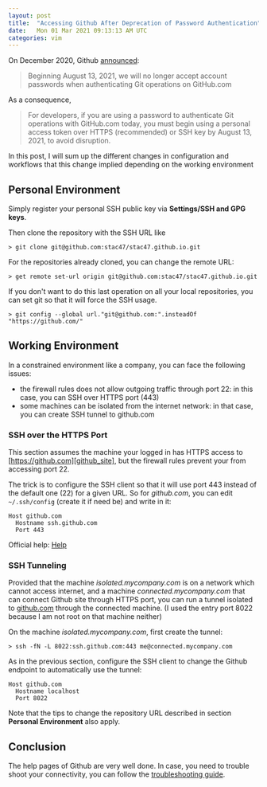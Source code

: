 ```yaml
---
layout: post
title:  "Accessing Github After Deprecation of Password Authentication"
date:   Mon 01 Mar 2021 09:13:13 AM UTC
categories: vim
---
```


On December 2020, Github [announced][github_announce]:
> Beginning August 13, 2021, we will no longer accept account passwords when
> authenticating Git operations on GitHub.com

As a consequence,
> For developers, if you are using a password to authenticate Git operations
> with GitHub.com today, you must begin using a personal access token over HTTPS
> (recommended) or SSH key by August 13, 2021, to avoid disruption.

In this post, I will sum up the different changes in configuration and
workflows that this change implied depending on the working environment

## Personal Environment

Simply register your personal SSH public key via __Settings/SSH and GPG keys__.

Then clone the repository with the SSH URL like 
```
> git clone git@github.com:stac47/stac47.github.io.git
```

For the repositories already cloned, you can change the remote URL:
```
> get remote set-url origin git@github.com:stac47/stac47.github.io.git
```

If you don't want to do this last operation on all your local repositories, you
can set git so that it will force the SSH usage.
```
> git config --global url."git@github.com:".insteadOf "https://github.com/"
```

## Working Environment

In a constrained environment like a company, you can face the following issues:
- the firewall rules does not allow outgoing traffic through port 22: in this
  case, you can SSH over HTTPS port (443)
- some machines can be isolated from the internet network: in that case, you
  can create SSH tunnel to github.com

### SSH over the HTTPS Port

This section assumes the machine your logged in has HTTPS access to
[https://github.com][github_site], but the firewall rules prevent your from
accessing port 22.

The trick is to configure the SSH client so that it will use port 443 instead
of the default one (22) for a given URL. So for _github.com_, you can edit
`~/.ssh/config` (create it if need be) and write in it:
```
Host github.com
  Hostname ssh.github.com
  Port 443
```
Official help: [Help][github_ssh_over_https_port]

### SSH Tunneling

Provided that the machine _isolated.mycompany.com_ is on a network which
cannot access internet, and a machine _connected.mycompany.com_ that can
connect Github site through HTTPS port, you can run a tunnel isolated to
[github.com][github_site] through the connected machine. (I used the
entry port 8022 because I am not root on that machine neither)

On the machine _isolated.mycompany.com_, first create the tunnel:
```
> ssh -fN -L 8022:ssh.github.com:443 me@connected.mycompany.com
```

As in the previous section, configure the SSH client to change the Github
endpoint to automatically use the tunnel:
```
Host github.com
  Hostname localhost
  Port 8022
```

Note that the tips to change the repository URL described in section
__Personal Environment__ also apply.

## Conclusion

The help pages of Github are very well done. In case, you need to trouble shoot
your connectivity, you can follow the [troubleshooting
guide][github_troubleshooting].

[github_site]: https://github.com
[github_announce]: https://github.blog/2020-12-15-token-authentication-requirements-for-git-operations/
[github_troubleshooting]: https://docs.github.com/en/github/authenticating-to-github/troubleshooting-ssh
[github_ssh_over_https_port]: https://docs.github.com/en/github/authenticating-to-github/troubleshooting-ssh
